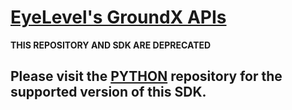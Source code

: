 # [EyeLevel's GroundX APIs](https://www.eyelevel.ai)<a id="eyelevels-groundx-apis"></a>

**THIS REPOSITORY AND SDK ARE DEPRECATED**

## Please visit the [PYTHON](https://github.com/eyelevelai/groundx-python) repository for the supported version of this SDK.
